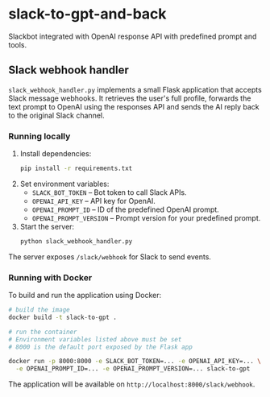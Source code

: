 # slack-to-gpt-and-back

Slackbot integrated with OpenAI response API with predefined prompt and tools.

## Slack webhook handler

`slack_webhook_handler.py` implements a small Flask application that accepts
Slack message webhooks. It retrieves the user's full profile, forwards the text
prompt to OpenAI using the responses API and sends the AI reply back to the
original Slack channel.

### Running locally

1. Install dependencies:
   ```bash
   pip install -r requirements.txt
   ```
2. Set environment variables:
   - `SLACK_BOT_TOKEN` – Bot token to call Slack APIs.
   - `OPENAI_API_KEY` – API key for OpenAI.
   - `OPENAI_PROMPT_ID` – ID of the predefined OpenAI prompt.
   - `OPENAI_PROMPT_VERSION` – Prompt version for your predefined prompt.
3. Start the server:
   ```bash
   python slack_webhook_handler.py
   ```

The server exposes `/slack/webhook` for Slack to send events.

### Running with Docker

To build and run the application using Docker:

```bash
# build the image
docker build -t slack-to-gpt .

# run the container
# Environment variables listed above must be set
# 8000 is the default port exposed by the Flask app

docker run -p 8000:8000 -e SLACK_BOT_TOKEN=... -e OPENAI_API_KEY=... \
  -e OPENAI_PROMPT_ID=... -e OPENAI_PROMPT_VERSION=... slack-to-gpt
```

The application will be available on `http://localhost:8000/slack/webhook`.
